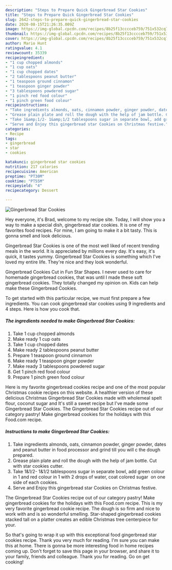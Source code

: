 ```yaml
---
description: "Steps to Prepare Quick Gingerbread Star Cookies"
title: "Steps to Prepare Quick Gingerbread Star Cookies"
slug: 2642-steps-to-prepare-quick-gingerbread-star-cookies
date: 2020-08-15T21:26:35.009Z
image: https://img-global.cpcdn.com/recipes/8b25f13cccceb759/751x532cq70/gingerbread-star-cookies-recipe-main-photo.jpg
thumbnail: https://img-global.cpcdn.com/recipes/8b25f13cccceb759/751x532cq70/gingerbread-star-cookies-recipe-main-photo.jpg
cover: https://img-global.cpcdn.com/recipes/8b25f13cccceb759/751x532cq70/gingerbread-star-cookies-recipe-main-photo.jpg
author: Mario Hunt
ratingvalue: 4.1
reviewcount: 35339
recipeingredient:
- "1 cup chopped almonds"
- "1 cup oats"
- "1 cup chopped dates"
- "2 tablespoons peanut butter"
- "1 teaspoon ground cinnamon"
- "1 teaspoon ginger powder"
- "3 tablespoons powdered sugar"
- "1 pinch red food colour"
- "1 pinch green food colour"
recipeinstructions:
- "Take ingredients almonds, oats, cinnamon powder, ginger powder, dates and peanut butter in food processor and grind till you will c the dough prepared."
- "Grease plain plate and roll the dough with the help of jam bottle. Cut with star cookies cutter."
- "Take 1&amp;1/2- 1&amp;1/2 tablespoons sugar in separate bowl, add green colour  in 1 and red colour in 1 with 2 drops of water, coat colored sugar  on one side of each cookies."
- "Serve and Enjoy this gingerbread star Cookies on Christmas festive."
categories:
- Recipe
tags:
- gingerbread
- star
- cookies

katakunci: gingerbread star cookies 
nutrition: 217 calories
recipecuisine: American
preptime: "PT30M"
cooktime: "PT55M"
recipeyield: "4"
recipecategory: Dessert

---
```



![Gingerbread Star Cookies](https://img-global.cpcdn.com/recipes/8b25f13cccceb759/751x532cq70/gingerbread-star-cookies-recipe-main-photo.jpg)

Hey everyone, it's Brad, welcome to my recipe site. Today, I will show you a way to make a special dish, gingerbread star cookies. It is one of my favorites food recipes. For mine, I am going to make it a bit tasty. This is gonna smell and look delicious.

Gingerbread Star Cookies is one of the most well liked of recent trending meals in the world. It is appreciated by millions every day. It's easy, it's quick, it tastes yummy. Gingerbread Star Cookies is something which I've loved my entire life. They're nice and they look wonderful.

Gingerbread Cookies Cut in Fun Star Shapes. I never used to care for homemade gingerbread cookies, that was until I made these soft gingerbread cookies. They totally changed my opinion on. Kids can help make these Gingerbread Cookies.


To get started with this particular recipe, we must first prepare a few ingredients. You can cook gingerbread star cookies using 9 ingredients and 4 steps. Here is how you cook that.

<!--inarticleads1-->

##### The ingredients needed to make Gingerbread Star Cookies:

1. Take 1 cup chopped almonds
1. Make ready 1 cup oats
1. Take 1 cup chopped dates
1. Make ready 2 tablespoons peanut butter
1. Prepare 1 teaspoon ground cinnamon
1. Make ready 1 teaspoon ginger powder
1. Make ready 3 tablespoons powdered sugar
1. Get 1 pinch red food colour
1. Prepare 1 pinch green food colour


Here is my favorite gingerbread cookies recipe and one of the most popular Christmas cookie recipes on this website. A healthier version of these delicious Christmas Gingerbread Star Cookies made with wholemeal spelt flour, coconut sugar and It&#39;s still a sweet recipe but I&#39;ve made some Gingerbread Star Cookies. The Gingerbread Star Cookies recipe out of our category pastry! Make gingerbread cookies for the holidays with this Food.com recipe. 

<!--inarticleads2-->

##### Instructions to make Gingerbread Star Cookies:

1. Take ingredients almonds, oats, cinnamon powder, ginger powder, dates and peanut butter in food processor and grind till you will c the dough prepared.
1. Grease plain plate and roll the dough with the help of jam bottle. Cut with star cookies cutter.
1. Take 1&amp;1/2- 1&amp;1/2 tablespoons sugar in separate bowl, add green colour  in 1 and red colour in 1 with 2 drops of water, coat colored sugar  on one side of each cookies.
1. Serve and Enjoy this gingerbread star Cookies on Christmas festive.


The Gingerbread Star Cookies recipe out of our category pastry! Make gingerbread cookies for the holidays with this Food.com recipe. This is my very favorite gingerbread cookie recipe. The dough is so firm and nice to work with and is so wonderful smelling. Star-shaped gingerbread cookies stacked tall on a platter creates an edible Christmas tree centerpiece for your. 

So that's going to wrap it up with this exceptional food gingerbread star cookies recipe. Thank you very much for reading. I'm sure you can make this at home. There is gonna be more interesting food in home recipes coming up. Don't forget to save this page in your browser, and share it to your family, friends and colleague. Thank you for reading. Go on get cooking!
